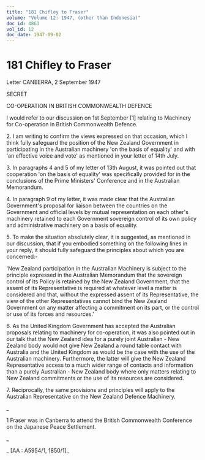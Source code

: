 ```yaml
---
title: "181 Chifley to Fraser"
volume: "Volume 12: 1947, (other than Indonesia)"
doc_id: 4863
vol_id: 12
doc_date: 1947-09-02
---
```


# 181 Chifley to Fraser

Letter CANBERRA, 2 September 1947

SECRET

CO-OPERATION IN BRITISH COMMONWEALTH DEFENCE

I would refer to our discussion on 1st September [1] relating to Machinery for Co-operation in British Commonwealth Defence.

2\. I am writing to confirm the views expressed on that occasion, which I think fully safeguard the position of the New Zealand Government in participating in the Australian machinery 'on the basis of equality' and with 'an effective voice and vote' as mentioned in your letter of 14th July.

3\. In paragraphs 4 and 5 of my letter of 13th August, it was pointed out that cooperation 'on the basis of equality' was specifically provided for in the conclusions of the Prime Ministers' Conference and in the Australian Memorandum.

4\. In paragraph 9 of my letter, it was made clear that the Australian Government's proposal for liaison between the countries on the Government and official levels by mutual representation on each other's machinery retained to each Government sovereign control of its own policy and administrative machinery on a basis of equality.

5\. To make the situation absolutely clear, it is suggested, as mentioned in our discussion, that if you embodied something on the following lines in your reply, it should fully safeguard the principles about which you are concerned:-

'New Zealand participation in the Australian Machinery is subject to the principle expressed in the Australian Memorandum that the sovereign control of its Policy is retained by the New Zealand Government, that the assent of its Representative is required at whatever level a matter is considered and that, without the expressed assent of its Representative, the view of the other Representatives cannot bind the New Zealand Government on any matter affecting a commitment on its part, or the control or use of its forces and resources.'

6\. As the United Kingdom Government has accepted the Australian proposals relating to machinery for co-operation, it was also pointed out in our talk that the New Zealand idea for a purely joint Australian - New Zealand body would not give New Zealand a round table contact with Australia and the United Kingdom as would be the case with the use of the Australian machinery. Furthermore, the latter will give the New Zealand Representative access to a much wider range of contacts and information than a purely Australian - New Zealand body where only matters relating to New Zealand commitments or the use of its resources are considered.

7\. Reciprocally, the same provisions and principles will apply to the Australian Representative on the New Zealand Defence Machinery.

_

1 Fraser was in Canberra to attend the British Commonwealth Conference on the Japanese Peace Settlement.

_

_ [AA : A5954/1, 1850/1]_
